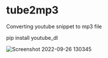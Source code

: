 # tube2mp3
Converting youtube snippet to mp3 file

pip install youtube_dl

![Screenshot 2022-09-26 130345](https://user-images.githubusercontent.com/25055962/192261028-f2c49f42-f528-4500-8db3-71058c23bd1e.png)
